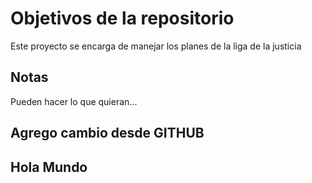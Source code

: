# Objetivos de la repositorio

Este proyecto se encarga de manejar los planes de la liga de la justicia


## Notas
Pueden hacer lo que quieran...

## Agrego cambio desde GITHUB


## Hola Mundo
